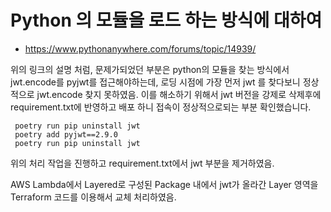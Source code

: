 # Python 의 모듈을 로드 하는 방식에 대하여 

- https://www.pythonanywhere.com/forums/topic/14939/ 

위의 링크의 설명 처럼,  문제가되었던 부분은 python의 모듈을 찾는 방식에서 jwt.encode를 pyjwt를 접근해야하는데, 로딩 시점에 가장 먼저 jwt 를 찾다보니 정상적으로 jwt.encode 찾지 못하였음. 이를 해소하기 위해서 jwt 버전을 강제로 삭제후에 requirement.txt에 반영하고 배포 하니 접속이 정상적으로되는 부분 확인했습니다.

```shell 
 poetry run pip uninstall jwt
 poetry add pyjwt==2.9.0
 poetry run pip uninstall jwt
```

위의 처리 작업을 진행하고 requirement.txt에서 jwt 부분을 제거하였음. 

AWS Lambda에서 Layered로 구성된 Package 내에서 jwt가 올라간 Layer 영역을 Terraform 코드를 이용해서 교체 처리하였음. 
